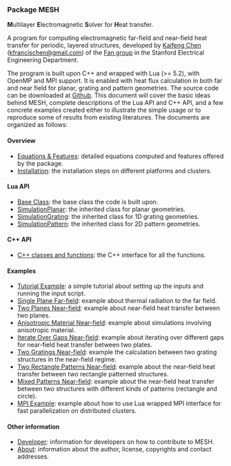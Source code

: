 ### Package MESH
**M**ultilayer **E**lectromagnetic **S**olver for **H**eat transfer.

A program for computing electromagnetic far-field and near-field heat transfer for periodic, layered
structures, developed by [Kaifeng Chen](http://web.stanford.edu/~kfchen/) (<kfrancischen@gmail.com>) of the
[Fan group](http://web.stanford.edu/group/fan/) in the Stanford Electrical Engineering Department.

The program is built upon C++ and wrapped with Lua (>= 5.2), with OpenMP and MPI support. It is enabled with heat flux calculation in both far and near field for planar, grating and pattern geometries. The source code can be downloaded at [Github](https://github.com/kfrancischen/MESH). This document will cover the basic ideas behind MESH, complete descriptions of the Lua API and C++ API, and a few concrete examples created either to illustrate the simple usage or to reproduce some of results from existing literatures. The documents are organized as follows:

#### Overview
* [Equations & Features](features.md): detailed equations computed and features offered by the package.
* [Installation](installation.md): the installation steps on different platforms and clusters.

#### Lua API
* [Base Class](LuaAPI/baseClass.md): the base class the code is built upon.
* [SimulationPlanar](LuaAPI/planar.md): the inherited class for planar geometries.
* [SimulationGrating](LuaAPI/grating.md): the inherited class for 1D grating geometries.
* [SimulationPattern](LuaAPI/pattern.md): the inherited class for 2D pattern geometries.

#### C++ API
* [C++ classes and functions](C++API/classAndFunction.md): the C++ interface for all the functions.

#### Examples
* [Tutorial Example](Examples/tutorial.md): a simple tutorial about setting up the inputs and running the input script.
* [Single Plane Far-field](Examples/planeFarField.md): example about thermal radiation to the far field.
* [Two Planes Near-field](Examples/planeNearField.md): example about near-field heat transfer between two planes.
* [Anisotropic Material Near-field](Examples/anisotropic.md): example about simulations involving anisotropic material.
* [Iterate Over Gaps Near-field](Examples/iterate.md): example about iterating over different gaps for near-field heat transfer between two plates.
* [Two Gratings Near-field](Examples/gratingNearField.md): example the calculation between two grating structures in the near-field regime.
* [Two Rectangle Patterns Near-field](Examples/rectangleNearField.md): example about the near-field heat transfer between two rectangle patterned structures.
* [Mixed Patterns Near-field](Examples/mixedNearField.md): example about the near-field heat transfer between two structures with different kinds of patterns (rectangle and circle).
* [MPI Example](Examples/MPI.md): example about how to use Lua wrapped MPI interface for fast parallelization on distributed clusters.

#### Other information
* [Developer](develop.md): information for developers on how to contribute to MESH.
* [About](about.md): information about the author, license, copyrights and contact addresses.
